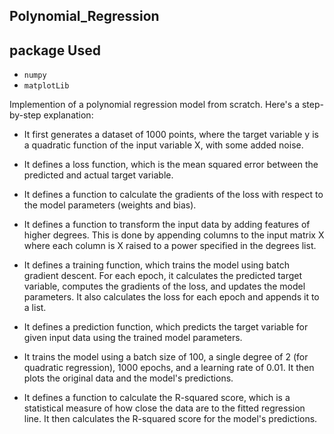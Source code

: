 ## Polynomial_Regression

## package Used

- `numpy`
- `matplotLib`

Implemention of a polynomial regression model from scratch. Here's a step-by-step explanation:

- It first generates a dataset of 1000 points, where the target variable y is a quadratic function of the input variable X, with some added noise.

- It defines a loss function, which is the mean squared error between the predicted and actual target variable.

- It defines a function to calculate the gradients of the loss with respect to the model parameters (weights and bias).

- It defines a function to transform the input data by adding features of higher degrees. This is done by appending columns to the input matrix X where each column is X raised to a power specified in the degrees list.

- It defines a training function, which trains the model using batch gradient descent. For each epoch, it calculates the predicted target variable, computes the gradients of the loss, and updates the model parameters. It also calculates the loss for each epoch and appends it to a list.

- It defines a prediction function, which predicts the target variable for given input data using the trained model parameters.

- It trains the model using a batch size of 100, a single degree of 2 (for quadratic regression), 1000 epochs, and a learning rate of 0.01. It then plots the original data and the model's predictions.

- It defines a function to calculate the R-squared score, which is a statistical measure of how close the data are to the fitted regression line. It then calculates the R-squared score for the model's predictions.
